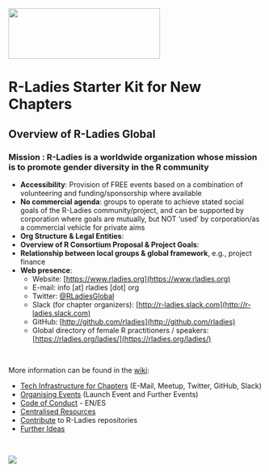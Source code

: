 <img src="https://github.com/rladies/starter-kit/blob/master/logo/R-LadiesGlobal_RBG_online_LogoWithText_Horizontal.png" data-canonical-src="https://github.com/rladies/starter-kit/blob/master/logo/R-LadiesGlobal_RBG_online_LogoWithText_Horizontal.png" width="300" height="100" />

# R-Ladies Starter Kit for New Chapters

## Overview of R-Ladies Global

### **Mission** : R-Ladies is a worldwide organization whose mission is to promote gender diversity in the R community

- **Accessibility**:
  Provision of FREE events based on a combination of volunteering and
  funding/sponsorship where available
- **No commercial agenda**:
  groups to operate to achieve stated social goals of the R-Ladies community/project,
  and can be supported by corporation where goals are mutually,
  but NOT ‘used’ by corporation/as a commercial vehicle for private aims
- **Org Structure & Legal Entities**: 
- **Overview of R Consortium Proposal & Project Goals**: 
- **Relationship between local groups & global framework**, e.g., project finance
- **Web presence**:
    - Website: [https://www.rladies.org](https://www.rladies.org)
    - E-mail: info [at] rladies [dot] org
    - Twitter: [@RLadiesGlobal](https://twitter.com/RLadiesGlobal)
    - Slack (for chapter organizers): [http://r-ladies.slack.com](http://r-ladies.slack.com)
    - GitHub: [http://github.com/rladies](http://github.com/rladies)
    - Global directory of female R practitioners / speakers: [https://rladies.org/ladies/](https://rladies.org/ladies/)

<br>

More information can be found in the [wiki](https://github.com/rladies/starter-kit/wiki):

- [Tech Infrastructure for Chapters](https://github.com/rladies/starter-kit/wiki/Tech-Infrastructure-for-Chapters) (E-Mail, Meetup, Twitter, GitHub, Slack)
- [Organising Events](https://github.com/rladies/starter-kit/wiki/Organising-Events) (Launch Event and Further Events)
- [Code of Conduct](https://github.com/rladies/starter-kit/wiki/Code-of-Conduct) - EN/ES
- [Centralised Resources](https://github.com/rladies/starter-kit/wiki/Centralised-Resources)
- [Contribute](https://github.com/rladies/starter-kit/wiki/Contribute) to R-Ladies repositories
- [Further Ideas](https://github.com/rladies/starter-kit/wiki/Further-Ideas)

<br>

![](https://github.com/rladies/starter-kit/blob/master/figures/wikibutton.png)
